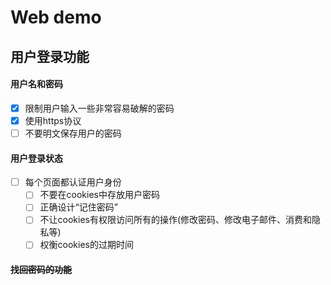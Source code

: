 # Web demo
## 用户登录功能

#### 用户名和密码
- [x] 限制用户输入一些非常容易破解的密码
- [x] 使用https协议
- [ ] 不要明文保存用户的密码

#### 用户登录状态
- [ ] 每个页面都认证用户身份
    - [ ] 不要在cookies中存放用户密码
    - [ ] 正确设计“记住密码”
    - [ ] 不让cookies有权限访问所有的操作(修改密码、修改电子邮件、消费和隐私等)
    - [ ] 权衡cookies的过期时间

#### ~~找回密码的功能~~